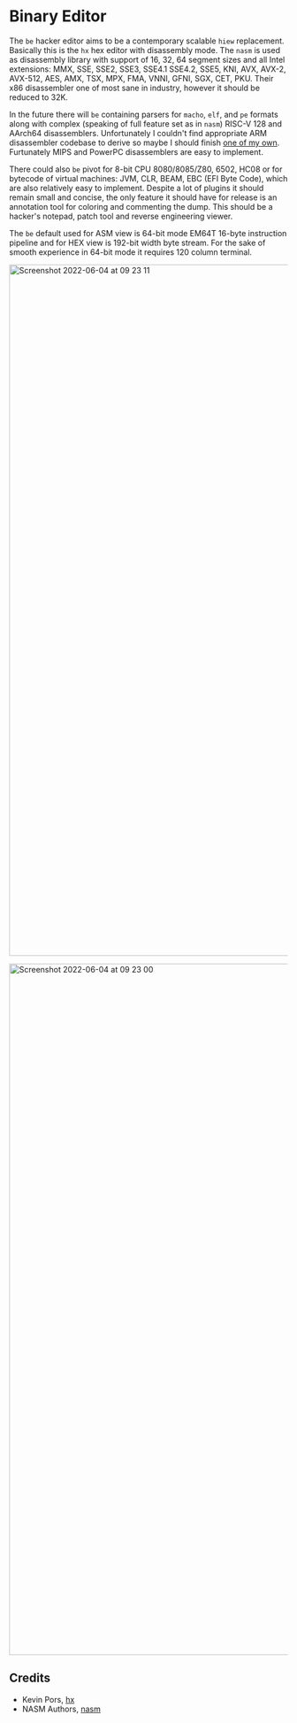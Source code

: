 Binary Editor
=============

The `be` hacker editor aims to be a contemporary scalable `hiew` replacement.
Basically this is the `hx` hex editor with disassembly mode.
The `nasm` is used as disassembly library with support of 16, 32, 64 segment sizes and all Intel extensions:
MMX, SSE, SSE2, SSE3, SSE4.1 SSE4.2, SSE5, KNI, AVX, AVX-2, AVX-512, AES, AMX, TSX, MPX, FMA, VNNI, GFNI, SGX, CET, PKU.
Their x86 disassembler one of most sane in industry, however it should be reduced to 32K.

In the future there will `be` containing parsers for `macho`, `elf`, and `pe` formats
along with complex (speaking of full feature set as in `nasm`) RISC-V 128 and AArch64 disassemblers.
Unfortunately I couldn't find appropriate ARM disassembler codebase to derive so maybe I should finish
<a href="https://tonpa.guru/stream/2019/2019-06-09%20A64%20Assembler.htm">one of my own</a>.
Furtunately MIPS and PowerPC disassemblers are easy to implement.

There could also `be` pivot for 8-bit CPU 8080/8085/Z80, 6502, HC08
or for bytecode of virtual machines: JVM, CLR, BEAM, EBC (EFI Byte Code),
which are also relatively easy to implement. Despite a lot of plugins it should remain small and concise,
the only feature it should have for release is an annotation tool for coloring and commenting the dump.
This should be a hacker's notepad, patch tool and reverse engineering viewer.

The `be` default used for ASM view is 64-bit mode EM64T 16-byte
instruction pipeline and for HEX view is 192-bit width byte stream.
For the sake of smooth experience in 64-bit mode it requires 120 column terminal.

<img width="1250" alt="Screenshot 2022-06-04 at 09 23 11"
     src="https://user-images.githubusercontent.com/144776/171987389-7cafd20d-cdd7-4f39-9c1e-20c40915cc13.png">

<img width="1250" alt="Screenshot 2022-06-04 at 09 23 00"
     src="https://user-images.githubusercontent.com/144776/171987401-a0b57cd3-2c00-4a62-8df6-741f871c5087.png">

Credits
-------

* Kevin Pors, <a href="https://github.com/krpors/hx">hx</a>
* NASM Authors, <a href="https://github.com/netwide-assembler/nasm">nasm</a>
